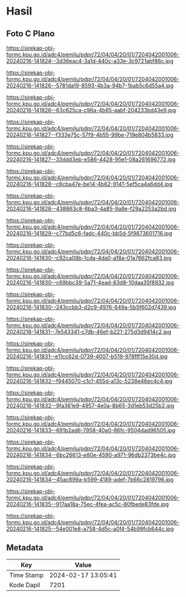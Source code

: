 # Hasil

## Foto C Plano

https://sirekap-obj-formc.kpu.go.id/adc4/pemilu/pdpr/72/04/04/20/01/7204042001006-20240216-141824--3d36eac4-3a1d-440c-a33e-3c9721abf86c.jpg

https://sirekap-obj-formc.kpu.go.id/adc4/pemilu/pdpr/72/04/04/20/01/7204042001006-20240216-141826--5781da19-8593-4b3a-94b7-1bab5c6d55a4.jpg

https://sirekap-obj-formc.kpu.go.id/adc4/pemilu/pdpr/72/04/04/20/01/7204042001006-20240216-141826--63c625ca-c96a-4b65-aabf-204233bd43e9.jpg

https://sirekap-obj-formc.kpu.go.id/adc4/pemilu/pdpr/72/04/04/20/01/7204042001006-20240216-141827--f333e75c-57f9-4b55-99be-719e804b5833.jpg

https://sirekap-obj-formc.kpu.go.id/adc4/pemilu/pdpr/72/04/04/20/01/7204042001006-20240216-141827--33ddd3eb-e586-4428-95e1-08a261696772.jpg

https://sirekap-obj-formc.kpu.go.id/adc4/pemilu/pdpr/72/04/04/20/01/7204042001006-20240216-141828--c6cba47e-be14-4b62-9141-5ef5ca4a6dd4.jpg

https://sirekap-obj-formc.kpu.go.id/adc4/pemilu/pdpr/72/04/04/20/01/7204042001006-20240216-141828--438863c8-8ba3-4a85-9a8e-f29a2253a2bd.jpg

https://sirekap-obj-formc.kpu.go.id/adc4/pemilu/pdpr/72/04/04/20/01/7204042001006-20240216-141829--c77bd5c6-fadc-440c-bb5d-5f9873601716.jpg

https://sirekap-obj-formc.kpu.go.id/adc4/pemilu/pdpr/72/04/04/20/01/7204042001006-20240216-141830--c92ca08b-1cda-4da0-a18a-01a7662fca83.jpg

https://sirekap-obj-formc.kpu.go.id/adc4/pemilu/pdpr/72/04/04/20/01/7204042001006-20240216-141830--c69bbc39-5a71-4ead-83d8-10daa35f8932.jpg

https://sirekap-obj-formc.kpu.go.id/adc4/pemilu/pdpr/72/04/04/20/01/7204042001006-20240216-141830--243ccbb3-d2c9-4976-849a-5b5f602d7439.jpg

https://sirekap-obj-formc.kpu.go.id/adc4/pemilu/pdpr/72/04/04/20/01/7204042001006-20240216-141831--7e543341-c7db-46ef-b221-275d3d9414c2.jpg

https://sirekap-obj-formc.kpu.go.id/adc4/pemilu/pdpr/72/04/04/20/01/7204042001006-20240216-141831--e11cc62d-0739-4007-b519-978fff15e30d.jpg

https://sirekap-obj-formc.kpu.go.id/adc4/pemilu/pdpr/72/04/04/20/01/7204042001006-20240216-141832--f9445070-c1c1-455d-a13c-5238e46ec4c4.jpg

https://sirekap-obj-formc.kpu.go.id/adc4/pemilu/pdpr/72/04/04/20/01/7204042001006-20240216-141832--9fa361e9-4957-4e0a-8b65-3d1eb53d25b2.jpg

https://sirekap-obj-formc.kpu.go.id/adc4/pemilu/pdpr/72/04/04/20/01/7204042001006-20240216-141833--691b2ad6-7958-40a0-86fc-9504dad96505.jpg

https://sirekap-obj-formc.kpu.go.id/adc4/pemilu/pdpr/72/04/04/20/01/7204042001006-20240216-141834--6bc26613-e80e-4590-a971-96db2373be4c.jpg

https://sirekap-obj-formc.kpu.go.id/adc4/pemilu/pdpr/72/04/04/20/01/7204042001006-20240216-141834--45ac899a-b599-4189-adef-7b66c2819796.jpg

https://sirekap-obj-formc.kpu.go.id/adc4/pemilu/pdpr/72/04/04/20/01/7204042001006-20240216-141835--917aa18a-75ec-4fea-ac5c-80fbede83fde.jpg

https://sirekap-obj-formc.kpu.go.id/adc4/pemilu/pdpr/72/04/04/20/01/7204042001006-20240216-141825--54e001e8-a758-4d5c-a0f4-54b99fcb644c.jpg


## Metadata

| Key        | Value               |
| ---------- | ------------------- |
| Time Stamp | 2024-02-17 13:05:41 |
| Kode Dapil | 7201                |



